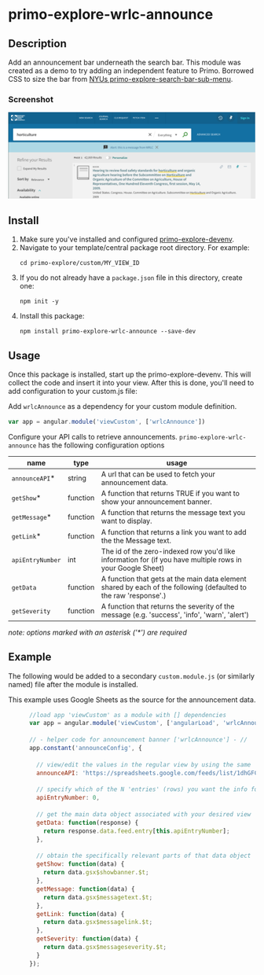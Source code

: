 # primo-explore-wrlc-announce

## Description
Add an announcement bar underneath the search bar. This module was created as a demo to try adding an independent feature to Primo. Borrowed CSS to size the bar from [NYUs primo-explore-search-bar-sub-menu](https://github.com/nyulibraries/primo-explore-search-bar-sub-menu).

### Screenshot
![screenshot](screenshot.png)

## Install
1. Make sure you've installed and configured [primo-explore-devenv](https://github.com/ExLibrisGroup/primo-explore-devenv).
2. Navigate to your template/central package root directory. For example:
    ```
    cd primo-explore/custom/MY_VIEW_ID
    ```
3. If you do not already have a `package.json` file in this directory, create one:
    ```
    npm init -y
    ```
4. Install this package:
    ```
    npm install primo-explore-wrlc-announce --save-dev
    ```
## Usage
Once this package is installed, start up the primo-explore-devenv. This will collect the code and insert it into your view. After this is done, you'll need to add configuration to your custom.js file:

Add `wrlcAnnounce` as a dependency for your custom module definition.

```js
var app = angular.module('viewCustom', ['wrlcAnnounce'])
```
Configure your API calls to retrieve announcements. `primo-explore-wrlc-announce` has the following configuration options

| name | type | usage |
|---|---|---|
| `announceAPI`* | string | A url that can be used to fetch your announcement data. |
| `getShow`* | function | A function that returns TRUE if you want to show your announcement banner. |
| `getMessage`* | function | A function that returns the message text you want to display. |
| `getLink`* | function | A function that returns a link you want to add the the Message text. |
| `apiEntryNumber` | int | The id of the zero-indexed row you'd like information for (if you have multiple rows in your Google Sheet) |
| `getData` | function | A function that gets at the main data element shared by each of the following (defaulted to the raw 'response'.)|
| `getSeverity` | function | A function that returns the severity of the message (e.g. 'success', 'info', 'warn', 'alert') |

_note: options marked with an asterisk ('*') are required_

## Example

The following would be added to a secondary `custom.module.js` (or similarly named) file after the module is installed.

This example uses Google Sheets as the source for the announcement data.

```js
      //load app 'viewCustom' as a module with [] dependencies
      var app = angular.module('viewCustom', ['angularLoad', 'wrlcAnnounce']);

      // - helper code for announcement banner ['wrlcAnnounce'] - //
      app.constant('announceConfig', {

        // view/edit the values in the regular view by using the same 'id' (/feeds/list<ID>/1/public below) in the following: (docs.google.com/spreadsheets/d/<SHEET_ID>)
        announceAPI: 'https://spreadsheets.google.com/feeds/list/1dhGFCdOYlEG-DxkNs5F94WnHEmEIyTllQKhhWWtmmIE/1/public/values?alt=json',

        // specify which of the N 'entries' (rows) you want the info for [defaulted to 0]
        apiEntryNumber: 0,

        // get the main data object associated with your desired view
        getData: function(response) {
          return response.data.feed.entry[this.apiEntryNumber];
        },

        // obtain the specifically relevant parts of that data object
        getShow: function(data) {
          return data.gsx$showbanner.$t;
        },
        getMessage: function(data) {
          return data.gsx$messagetext.$t;
        },
        getLink: function(data) {
          return data.gsx$messagelink.$t;
        },
        getSeverity: function(data) {
          return data.gsx$messageseverity.$t;
        }
      });

```
